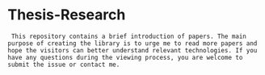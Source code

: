 # Thesis-Research
     This repository contains a brief introduction of papers. The main purpose of creating the library is to urge me to read more papers and hope the visitors can better understand relevant technologies. If you have any questions during the viewing process, you are welcome to submit the issue or contact me.
